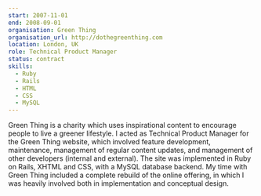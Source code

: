 ```yaml
---
start: 2007-11-01
end: 2008-09-01
organisation: Green Thing
organisation_url: http://dothegreenthing.com
location: London, UK
role: Technical Product Manager
status: contract
skills:
  - Ruby
  - Rails
  - HTML
  - CSS
  - MySQL
---
```

Green Thing is a charity which uses inspirational content to encourage people to live a greener lifestyle. I acted as Technical Product Manager for the Green Thing website, which involved feature development, maintenance, management of regular content updates, and management of other developers (internal and external). The site was implemented in Ruby on Rails, XHTML and CSS, with a MySQL database backend. My time with Green Thing included a complete rebuild of the online offering, in which I was heavily involved both in implementation and conceptual design.